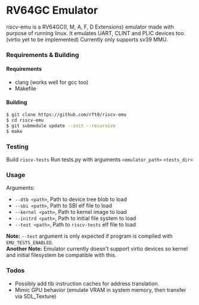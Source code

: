 
# RV64GC Emulator
riscv-emu is a RV64GC(I, M, A, F, D Extensions) emulator made with purpose of running linux.
It emulates UART, CLINT and PLIC devices too. (virtio yet to be implemented)
Currently only supports sv39 MMU.

### Requirements & Building
#### Requirements
* clang (works well for gcc too)
* Makefile
#### Building
```bash
$ git clone https://github.com/rft0/riscv-emu
$ cd riscv-emu
$ git submodule update --init --recursive
$ make
```

### Testing
Build `riscv-tests`
Run tests.py with arguments `<emulator_path>` `<tests_dir>`

### Usage
Arguments:
* `--dtb <path>`, Path to device tree blob to load
* `--sbi <path>`, Path to SBI elf file to load
* `--kernel <path>`, Path to kernel image to load
* `--initrd <path>`, Path to initial file system to load
* `--test <path>`, Path to `riscv-tests` elf file to load

**Note:** `--test` argument is only expected if program is compiled with `EMU_TESTS_ENABLED`.\
**Another Note:** Emulator currently doesn't support virtio devices so kernel and initial filesystem be compatible with this.

### Todos
* Possibly add tlb instruction caches for address translation.
* Mimic GPU behavior (emulate VRAM in system memory, then transfer via SDL_Texture)
